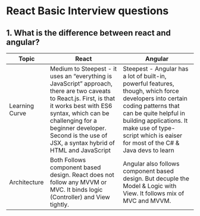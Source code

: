 # React Basic Interview questions

## 1. What is the difference between react and angular?
|Topic|React|Angular|
|---|---|---|
|Learning Curve|Medium to Steepest - it uses an “everything is JavaScript” approach, there are two caveats to React.js. First, is that it works best with ES6 syntax, which can be challenging for a beginner developer. Second is the use of JSX, a syntax hybrid of HTML and JavaScript|Steepest -  Angular has a lot of built-in, powerful features, though, which force developers into certain coding patterns that can be quite helpful in building applications. It make use of type-script which is eaiser for most of the C# & Java devs to learn|
|Architecture|Both Follows component based design. React does not follow any MVVM or MVC. It binds logic (Controller) and View tightly.| Angular also follows component based design. But decuple the Model & Logic with View. It follows mix of MVC and MVVM.


